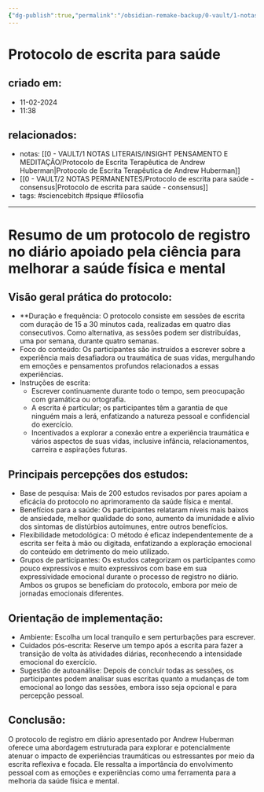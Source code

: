 ```yaml
---
{"dg-publish":true,"permalink":"/obsidian-remake-backup/0-vault/1-notas-literais/psique/protocolo-de-escrita-para-saude/","tags":["sciencebitch","psique","filosofia"],"dgHomeLink":true,"dgShowLocalGraph":true,"dgShowFileTree":true,"dgEnableSearch":true,"noteIcon":""}
---
```


# Protocolo de escrita para saúde

## criado em: 
- 11-02-2024
- 11:38
## relacionados:
- notas: [[0 - VAULT/1 NOTAS LITERAIS/INSIGHT PENSAMENTO E MEDITAÇÃO/Protocolo de Escrita Terapêutica de Andrew Huberman\|Protocolo de Escrita Terapêutica de Andrew Huberman]]
- [[0 - VAULT/2 NOTAS PERMANENTES/Protocolo de escrita para saúde - consensus\|Protocolo de escrita para saúde - consensus]]
- tags: #sciencebitch #psique #filosofia
---

# Resumo de um protocolo de registro no diário apoiado pela ciência para melhorar a saúde física e mental

## Visão geral prática do protocolo:
- **Duração e frequência: O protocolo consiste em sessões de escrita com duração de 15 a 30 minutos cada, realizadas em quatro dias consecutivos. Como alternativa, as sessões podem ser distribuídas, uma por semana, durante quatro semanas.
- Foco do conteúdo: Os participantes são instruídos a escrever sobre a experiência mais desafiadora ou traumática de suas vidas, mergulhando em emoções e pensamentos profundos relacionados a essas experiências.
- Instruções de escrita:
  - Escrever continuamente durante todo o tempo, sem preocupação com gramática ou ortografia.
  - A escrita é particular; os participantes têm a garantia de que ninguém mais a lerá, enfatizando a natureza pessoal e confidencial do exercício.
  - Incentivados a explorar a conexão entre a experiência traumática e vários aspectos de suas vidas, inclusive infância, relacionamentos, carreira e aspirações futuras.

## Principais percepções dos estudos:
- Base de pesquisa: Mais de 200 estudos revisados por pares apoiam a eficácia do protocolo no aprimoramento da saúde física e mental.
- Benefícios para a saúde: Os participantes relataram níveis mais baixos de ansiedade, melhor qualidade do sono, aumento da imunidade e alívio dos sintomas de distúrbios autoimunes, entre outros benefícios.
- Flexibilidade metodológica: O método é eficaz independentemente de a escrita ser feita à mão ou digitada, enfatizando a exploração emocional do conteúdo em detrimento do meio utilizado.
- Grupos de participantes: Os estudos categorizam os participantes como pouco expressivos e muito expressivos com base em sua expressividade emocional durante o processo de registro no diário. Ambos os grupos se beneficiam do protocolo, embora por meio de jornadas emocionais diferentes.

## Orientação de implementação:
- Ambiente: Escolha um local tranquilo e sem perturbações para escrever.
- Cuidados pós-escrita: Reserve um tempo após a escrita para fazer a transição de volta às atividades diárias, reconhecendo a intensidade emocional do exercício.
- Sugestão de autoanálise: Depois de concluir todas as sessões, os participantes podem analisar suas escritas quanto a mudanças de tom emocional ao longo das sessões, embora isso seja opcional e para percepção pessoal.

## Conclusão:
O protocolo de registro em diário apresentado por Andrew Huberman oferece uma abordagem estruturada para explorar e potencialmente atenuar o impacto de experiências traumáticas ou estressantes por meio da escrita reflexiva e focada. Ele ressalta a importância do envolvimento pessoal com as emoções e experiências como uma ferramenta para a melhoria da saúde física e mental.